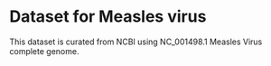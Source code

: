 # Dataset for Measles virus

This dataset is curated from NCBI using NC_001498.1 Measles Virus complete genome.
